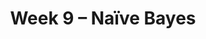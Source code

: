 ---
title: "Week 9 – Naïve Bayes"
weekNumber: 9
days:
  - date: '2024-05-27'
    events:
      - name: DISC 8
        type: disc
        title: Groupwork 8
  - date: '2024-05-28'
    events:
      - name: LEC 16
        type: lecture
        title: Naïve Bayes
        # url: resources/lectures/lec03/lec03.html
        # filled: resources/lectures/lec03/lec03-filled.html
        # podcast: https://podcast.ucsd.edu/watch/wi24/dsc80_a00/3
  - date: '2024-05-30'
    events:
      - name: LEC 17
        type: lecture
        title: Naïve Bayes, Continued
        # url: resources/lectures/lec03/lec03.html
        # filled: resources/lectures/lec03/lec03-filled.html
        # podcast: https://podcast.ucsd.edu/watch/wi24/dsc80_a00/3
      - name: HW 8
        type: hw
        title: Homework 8
---